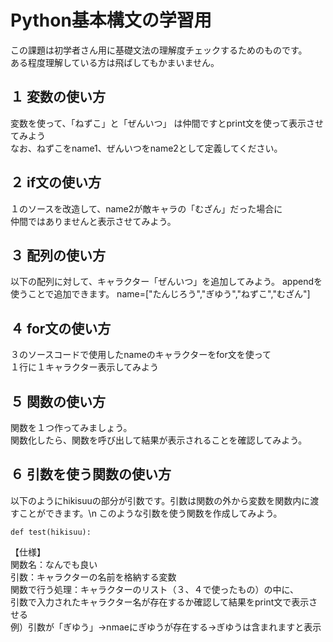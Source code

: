 # Python基本構文の学習用
この課題は初学者さん用に基礎文法の理解度チェックするためのものです。<BR>
ある程度理解している方は飛ばしてもかまいません。

## １ 変数の使い方
変数を使って、「ねずこ」と「ぜんいつ」 は仲間ですとprint文を使って表示させてみよう<BR>
なお、ねずこをname1、ぜんいつをname2として定義してください。

## ２ if文の使い方
１のソースを改造して、name2が敵キャラの「むざん」だった場合に<BR>
仲間ではありませんと表示させてみよう。

## ３ 配列の使い方
以下の配列に対して、キャラクター「ぜんいつ」を追加してみよう。
appendを使うことで追加できます。
name=["たんじろう","ぎゆう","ねずこ","むざん"]

## ４ for文の使い方
３のソースコードで使用したnameのキャラクターをfor文を使って<BR>
１行に１キャラクター表示してみよう

## ５ 関数の使い方
関数を１つ作ってみましょう。<BR>
関数化したら、関数を呼び出して結果が表示されることを確認してみよう。

## ６ 引数を使う関数の使い方
以下のようにhikisuuの部分が引数です。引数は関数の外から変数を関数内に渡すことができます。\n
このような引数を使う関数を作成してみよう。<BR>

```
def test(hikisuu):
```

【仕様】<BR>
関数名：なんでも良い<BR>
引数：キャラクターの名前を格納する変数<BR>
関数で行う処理：キャラクターのリスト（３、４で使ったもの）の中に、<BR>
引数で入力されたキャラクター名が存在するか確認して結果をprint文で表示させる<BR>
例）引数が「ぎゆう」→nmaeにぎゆうが存在する→ぎゆうは含まれますと表示
